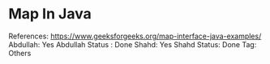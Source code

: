 # Map In Java

References: https://www.geeksforgeeks.org/map-interface-java-examples/
Abdullah: Yes
Abdullah Status : Done
Shahd: Yes
Shahd Status: Done
Tag: Others